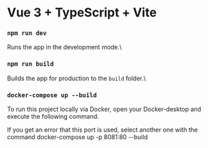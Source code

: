 # Vue 3 + TypeScript + Vite

### `npm run dev`

Runs the app in the development mode.\

### `npm run build`

Builds the app for production to the `build` folder.\

### `docker-compose up --build`

To run this project locally via Docker, open your Docker-desktop and execute the following command.

If you get an error that this port is used, select another one with the command docker-compose up -p 8081:80 --build
